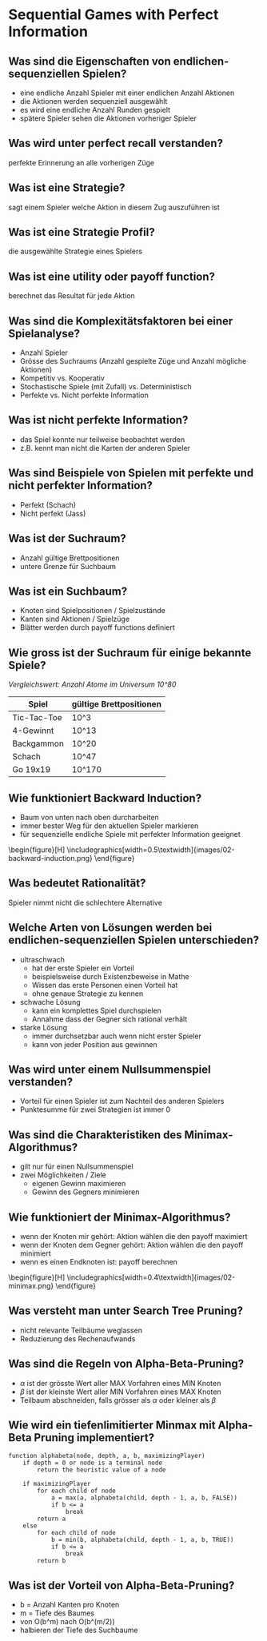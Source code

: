 # Sequential Games with Perfect Information

## Was sind die Eigenschaften von endlichen-sequenziellen Spielen?
* eine endliche Anzahl Spieler mit einer endlichen Anzahl Aktionen
* die Aktionen werden sequenziell ausgewählt
* es wird eine endliche Anzahl Runden gespielt
* spätere Spieler sehen die Aktionen vorheriger Spieler

## Was wird unter perfect recall verstanden?
perfekte Erinnerung an alle vorherigen Züge

## Was ist eine Strategie?
sagt einem Spieler welche Aktion in diesem Zug auszuführen ist

## Was ist eine Strategie Profil?
die ausgewählte Strategie eines Spielers

## Was ist eine utility oder payoff function?
berechnet das Resultat für jede Aktion

## Was sind die Komplexitätsfaktoren bei einer Spielanalyse?
* Anzahl Spieler
* Grösse des Suchraums (Anzahl gespielte Züge und Anzahl mögliche Aktionen)
* Kompetitiv vs. Kooperativ
* Stochastische Spiele (mit Zufall) vs. Deterministisch
* Perfekte vs. Nicht perfekte Information

## Was ist nicht perfekte Information?
* das Spiel konnte nur teilweise beobachtet werden
* z.B. kennt man nicht die Karten der anderen Spieler

## Was sind Beispiele von Spielen mit perfekte und nicht perfekter Information?
* Perfekt (Schach)
* Nicht perfekt (Jass)

## Was ist der Suchraum?
* Anzahl gültige Brettpositionen
* untere Grenze für Suchbaum

## Was ist ein Suchbaum?
* Knoten sind Spielpositionen / Spielzustände
* Kanten sind Aktionen / Spielzüge
* Blätter werden durch payoff functions definiert

## Wie gross ist der Suchraum für einige bekannte Spiele?
_Vergleichswert: Anzahl Atome im Universum 10^80_

| __Spiel__   | __gültige Brettpositionen__ |
|-------------|-----------------------------|
| Tic-Tac-Toe | 10^3                        |
| 4-Gewinnt   | 10^13                       |
| Backgammon  | 10^20                       |
| Schach      | 10^47                       |
| Go 19x19    | 10^170                      |

## Wie funktioniert Backward Induction?
* Baum von unten nach oben durcharbeiten
* immer bester Weg für den aktuellen Spieler markieren
* für sequenzielle endliche Spiele mit perfekter Information geeignet

\begin{figure}[H]
    \includegraphics[width=0.5\textwidth]{images/02-backward-induction.png}
\end{figure}

## Was bedeutet Rationalität?
Spieler nimmt nicht die schlechtere Alternative

## Welche Arten von Lösungen werden bei endlichen-sequenziellen Spielen unterschieden?
* ultraschwach
    * hat der erste Spieler ein Vorteil
    * beispielsweise durch Existenzbeweise in Mathe
    * Wissen das erste Personen einen Vorteil hat
    * ohne genaue Strategie zu kennen
* schwache Lösung
    * kann ein komplettes Spiel durchspielen
    * Annahme dass der Gegner sich rational verhält
* starke Lösung
    * immer durchsetzbar auch wenn nicht erster Spieler
    * kann von jeder Position aus gewinnen

## Was wird unter einem Nullsummenspiel verstanden?
* Vorteil für einen Spieler ist zum Nachteil des anderen Spielers
* Punktesumme für zwei Strategien ist immer 0

## Was sind die Charakteristiken des Minimax-Algorithmus?
* gilt nur für einen Nullsummenspiel
* zwei Möglichkeiten / Ziele
    * eigenen Gewinn maximieren
    * Gewinn des Gegners minimieren

## Wie funktioniert der Minimax-Algorithmus?
* wenn der Knoten mir gehört: Aktion wählen die den payoff maximiert
* wenn der Knoten dem Gegner gehört: Aktion wählen die den payoff minimiert
* wenn es einen Endknoten ist: payoff berechnen

\begin{figure}[H]
    \includegraphics[width=0.4\textwidth]{images/02-minimax.png}
\end{figure}

## Was versteht man unter Search Tree Pruning?
* nicht relevante Teilbäume weglassen
* Reduzierung des Rechenaufwands

## Was sind die Regeln von Alpha-Beta-Pruning?
* $\alpha$ ist der grösste Wert aller MAX Vorfahren eines MIN Knoten
* $\beta$ ist der kleinste Wert aller MIN Vorfahren eines MAX Knoten
* Teilbaum abschneiden, falls grösser als $\alpha$ oder kleiner als $\beta$

## Wie wird ein tiefenlimitierter Minmax mit Alpha-Beta Pruning implementiert?
```
function alphabeta(node, depth, a, b, maximizingPlayer)
    if depth = 0 or node is a terminal node
        return the heuristic value of a node

    if maximizingPlayer
        for each child of node
            a = max(a, alphabeta(child, depth - 1, a, b, FALSE))
            if b <= a
                break
        return a
    else
        for each child of node
            b = min(b, alphabeta(child, depth - 1, a, b, TRUE))
            if b <= a
                break
        return b
```

## Was ist der Vorteil von Alpha-Beta-Pruning?
* b = Anzahl Kanten pro Knoten
* m = Tiefe des Baumes
* von O(b^m) nach O(b^(m/2))
* halbieren der Tiefe des Suchbaume

